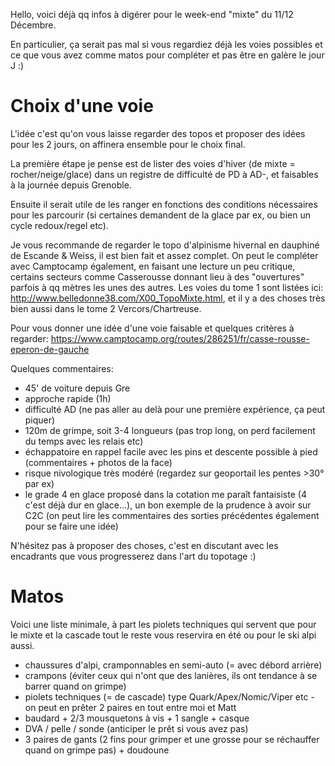 Hello, voici déjà qq infos à digérer pour le week-end "mixte" du 11/12 Décembre.

En particulier, ça serait pas mal si vous regardiez déjà les voies possibles et ce que vous avez comme matos pour compléter et pas être en galère le jour J :)

# Choix d'une voie
  
L'idée c'est qu'on vous laisse regarder des topos et proposer des idées pour les 2 jours, on affinera ensemble pour le choix final.
  
La première étape je pense est de lister des voies d'hiver (de mixte = rocher/neige/glace) dans un registre de difficulté de PD à AD-, et faisables à la journée depuis Grenoble.
  
Ensuite il serait utile de les ranger en fonctions des conditions nécessaires pour les parcourir (si certaines demandent de la glace par ex, ou bien un cycle redoux/regel etc).
  
Je vous recommande de regarder le topo d'alpinisme hivernal en dauphiné de Escande & Weiss, il est bien fait et assez complet. On peut le compléter avec Camptocamp également, en faisant une lecture un peu critique, certains secteurs comme Casserousse donnant lieu à des "ouvertures" parfois à qq mètres les unes des autres. Les voies du tome 1 sont listées ici: http://www.belledonne38.com/X00_TopoMixte.html, et il y a des choses très bien aussi dans le tome 2 Vercors/Chartreuse.
  
Pour vous donner une idée d'une voie faisable et quelques critères à regarder:  https://www.camptocamp.org/routes/286251/fr/casse-rousse-eperon-de-gauche

Quelques commentaires:
  - 45' de voiture depuis Gre
  - approche rapide (1h)
  - difficulté AD (ne pas aller au delà pour une première expérience, ça peut piquer)
  - 120m de grimpe, soit 3-4 longueurs (pas trop long, on perd facilement du temps avec les relais etc)
  - échappatoire en rappel facile avec les pins et descente possible à pied (commentaires + photos de la face)
  - risque nivologique très modéré (regardez sur geoportail les pentes >30° par ex)
  - le grade 4 en glace proposé dans la cotation me paraît fantaisiste (4 c'est déjà dur en glace...), un bon exemple de la prudence à avoir sur C2C (on peut lire les commentaires des sorties précédentes également pour se faire une idée)
 
 N'hésitez pas à proposer des choses, c'est en discutant avec les encadrants que vous progresserez dans l'art du topotage :)
  
# Matos

Voici une liste minimale, à part les piolets techniques qui servent que pour le mixte et la cascade tout le reste vous reservira en été ou pour le ski alpi aussi.
  
  - chaussures d'alpi, cramponnables en semi-auto (= avec débord arrière)
  - crampons (éviter ceux qui n'ont que des lanières, ils ont tendance à se barrer quand on grimpe)
  - piolets techniques (= de cascade) type Quark/Apex/Nomic/Viper etc - on peut en prêter 2 paires en tout entre moi et Matt
  - baudard + 2/3 mousquetons à vis + 1 sangle + casque
  - DVA / pelle / sonde (anticiper le prêt si vous avez pas)
  - 3 paires de gants (2 fins pour grimper et une grosse pour se réchauffer quand on grimpe pas) + doudoune
 
 
